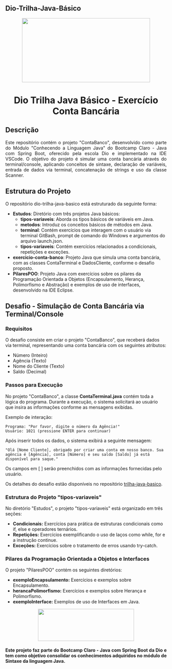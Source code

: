 
## Dio-Trilha-Java-Básico

<p align="center">
  <img width="400" height="200" src="https://assets.dio.me/juYXWsOSipGPeFJ3xBcmuNtTZydtPzgkkiT_sr1wmQ0/f:webp/q:80/w:437/L3RyYWNrcy9jb3Zlci9kNmIyY2I4NC0yMDliLTRkZDUtODViYy00ZWE1ZDhiODJlNjMucG5n">
</p>

<h1 align="center"> Dio Trilha Java Básico - Exercício Conta Bancária</h1>

## Descrição 
<p align="justify">
Este repositório contém o projeto "ContaBanco", desenvolvido como parte do Módulo "Conhecendo a Linguagem Java" do Bootcamp Claro - Java com Spring Boot, oferecido pela escola Dio e implementado na IDE VSCode. O objetivo do projeto é simular uma conta bancária através do terminal/console, aplicando conceitos de sintaxe, declaração de variáveis, entrada de dados via terminal, concatenação de strings e uso da classe Scanner.</p>

## Estrutura do Projeto
O repositório dio-trilha-java-basico está estruturado da seguinte forma:

* **Estudos**: Diretório com três projetos Java básicos:
  * **tipos-variaveis**: Aborda os tipos básicos de variáveis em Java.
  * **metodos**: Introduz os conceitos básicos de métodos em Java.
  * **terminal**: Contém exercícios que interagem com o usuário via terminal GitBash, prompt de comando do Windows e argumentos do arquivo launch.json.
  * **tipos-variaveis**: Contém exercícios relacionados a condicionais, repetições e exceções.
* **exercicio-conta-banco**: Projeto Java que simula uma conta bancária, com as classes ContaTerminal e DadosCliente, conforme o desafio proposto.
* **PilaresPOO**: Projeto Java com exercícios sobre os pilares da Programação Orientada a Objetos (Encapsulamento, Herança, Polimorfismo e Abstração) e exemplos de uso de interfaces, desenvolvido na IDE Eclipse.

## Desafio - Simulação de Conta Bancária via Terminal/Console
### Requisitos
O desafio consiste em criar o projeto "ContaBanco", que receberá dados via terminal, representando uma conta bancária com os seguintes atributos:

- Número (Inteiro)
- Agência (Texto)
- Nome do Cliente (Texto)
- Saldo (Decimal)

### Passos para Execução
No projeto "ContaBanco", a classe **ContaTerminal.java** contém toda a lógica do programa. Durante a execução, o sistema solicitará ao usuário que insira as informações conforme as mensagens exibidas.

Exemplo de interação:
```
Programa: "Por favor, digite o número da Agência!"
Usuário: 1021 (pressione ENTER para continuar)
```
Após inserir todos os dados, o sistema exibirá a seguinte mensagem:

```
"Olá [Nome Cliente], obrigado por criar uma conta em nosso banco. Sua agência é [Agência], conta [Número] e seu saldo [Saldo] já está disponível para saque."
```
Os campos em [ ] serão preenchidos com as informações fornecidas pelo usuário.

Os detalhes do desafio estão disponíveis no repositório [trilha-java-basico](https://github.com/digitalinnovationone/trilha-java-basico/tree/main/desafios/sintaxe).

### Estrutura do Projeto "tipos-variaveis" 
No diretório "Estudos", o projeto "tipos-variaveis" está organizado em três seções:

* **Condicionais:** Exercícios para prática de estruturas condicionais como if, else e operadores ternários.
* **Repetições:** Exercícios exemplificando o uso de laços como while, for e a instrução continue.
* **Exceções:** Exercícios sobre o tratamento de erros usando try-catch.

### Pilares da Programação Orientada a Objetos e Interfaces
O projeto "PilaresPOO" contém os seguintes diretórios:

* **exemploEncapsulamento:** Exercícios e exemplos sobre Encapsulamento.
* **herancaPolimorfismo:** Exercícios e exemplos sobre Herança e Polimorfismo.
* **exemploInterface:** Exemplos de uso de Interfaces em Java.

<p align="center">
  <img width="300" height="100" src="https://static.wixstatic.com/media/7a378f_5140deabd7d040378d740069cb692b87~mv2.png/v1/crop/x_0,y_10,w_1334,h_493/fill/w_568,h_208,al_c,q_85,usm_0.66_1.00_0.01,enc_auto/logo%20DIO.png">
</p>


<h4 align="justify">
Este projeto faz parte do Bootcamp Claro - Java com Spring Boot da Dio e tem como objetivo consolidar os conhecimentos adquiridos no módulo de Sintaxe da linguagem Java.</h4>
